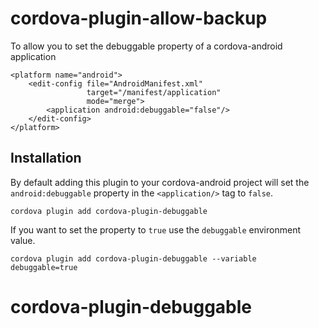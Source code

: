 # cordova-plugin-allow-backup
To allow you to set the debuggable property of a cordova-android application

```
<platform name="android">
    <edit-config file="AndroidManifest.xml"
                 target="/manifest/application"
                 mode="merge">
        <application android:debuggable="false"/>
    </edit-config>
</platform>
```

## Installation

By default adding this plugin to your cordova-android project will set the `android:debuggable` property in the `<application/>` tag to `false`.

```
cordova plugin add cordova-plugin-debuggable
```

If you want to set the property to `true` use the `debuggable` environment value.

```
cordova plugin add cordova-plugin-debuggable --variable debuggable=true
```
# cordova-plugin-debuggable
